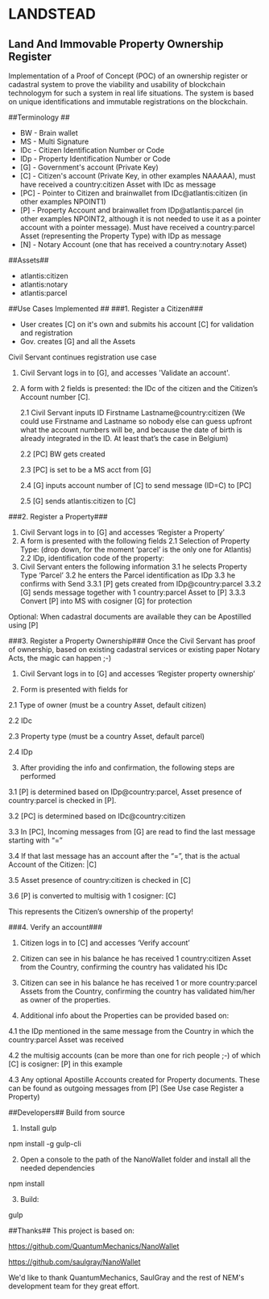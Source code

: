 # LANDSTEAD #
## Land And Immovable Property Ownership Register ##
Implementation of a Proof of Concept (POC) of an ownership register or cadastral system to prove the viability and usability of blockchain technologym for such a system in real life situations. The system is based on unique identifications and immutable registrations on the blockchain.

##Terminology ##
* BW - Brain wallet
* MS - Multi Signature
* IDc - Citizen Identification Number or Code
* IDp - Property Identification Number or Code
* [G] - Government's account (Private Key)
* [C] - Citizen's account (Private Key, in other examples NAAAAA), must have received a country:citizen Asset with IDc as message
* [PC] - Pointer to Citizen and brainwallet from IDc@atlantis:citizen (in other examples NPOINT1)
* [P] - Property Account and brainwallet from IDp@atlantis:parcel (in other examples NPOINT2, although it is not needed to use it as a pointer account with a pointer message). Must have received a country:parcel Asset (representing the Property Type) with IDp as message 
*  [N] - Notary Account (one that has received a country:notary Asset)

##Assets##
* atlantis:citizen 
*  atlantis:notary
* atlantis:parcel

##Use Cases Implemented ##
###1. Register a Citizen###
* User creates [C] on it's own and submits his account [C] for validation and registration 
* Gov. creates [G] and all the Assets

Civil Servant continues registration use case

1. Civil Servant logs in to [G], and accesses 'Validate an account'.

2. A form with 2 fields is presented: the IDc of the citizen and the Citizen’s Account number [C].

    2.1  Civil Servant inputs ID Firstname Lastname@country:citizen (We could use Firstname and Lastname so nobody else can guess upfront what the account numbers will be, and because the date of birth is already integrated in the ID. At least that’s the case in Belgium)  
    
    2.2 [PC] BW gets created
    
    2.3 [PC] is set to be a MS acct from [G] 
    
    2.4 [G] inputs account number of [C] to send message (ID=C) to [PC]
    
    2.5 [G] sends atlantis:citizen to [C]
    
###2. Register a Property###
1. Civil Servant logs in to [G] and accesses ‘Register a Property’
2. A form is presented with the following fields
  2.1 Selection of Property Type: (drop down, for the moment ‘parcel’ is the only one for Atlantis) 
  2.2 IDp, identification code of the property: 
3. Civil Servant enters the following information
  3.1 he selects Property Type ‘Parcel’
  3.2 he enters the Parcel identification as IDp
  3.3 he confirms with Send
    3.3.1 [P] gets created from IDp@country:parcel
    3.3.2 [G] sends message <IDp> together with 1 country:parcel Asset to [P]
    3.3.3 Convert [P] into MS with cosigner [G] for protection
    
Optional: When cadastral documents are available they can be Apostilled using [P] 

###3. Register a Property Ownership###
Once the Civil Servant has proof of ownership, based on existing cadastral services or existing paper Notary Acts, the magic can happen ;-)

1. Civil Servant logs in to [G] and accesses ‘Register property ownership’ 

2. Form is presented with fields for 

  2.1 Type of owner (must be a country Asset, default citizen) 
  
  2.2 IDc
  
  2.3 Property type (must be a country Asset, default parcel)
  
  2.4 IDp
  
3. After providing the info and confirmation, the following steps are performed

  3.1 [P] is determined based on IDp@country:parcel, Asset presence of country:parcel is checked in [P]. 
  
  3.2 [PC] is determined based on IDc@country:citizen
  
  3.3 In [PC], Incoming messages from [G] are read to find the last message starting with “<IDc>=” 
  
  3.4 If that last message has an account after the “=”, that is the actual Account of the Citizen: |C]
  
  3.5 Asset presence of country:citizen is checked in [C]
  
  3.6 [P] is converted to multisig with 1 cosigner: [C]
  
  This represents the Citizen’s ownership of the property! 

###4. Verify an account###
1. Citizen logs in to [C] and accesses ‘Verify account’

2. Citizen can see in his balance he has received 1 country:citizen Asset from the Country, confirming the country has validated his IDc

3. Citizen can see in his balance he has received 1 or more country:parcel Assets from the Country, confirming the country has validated him/her as owner of the properties.

4. Additional info about the Properties can be provided based on:

  4.1 the IDp mentioned in the same message from the Country in which the country:parcel Asset was received
  
  4.2 the multisig accounts (can be more than one for rich people ;-) of which [C] is cosigner: [P] in this example
  
  4.3 Any optional Apostille Accounts created for Property documents. These can be found as outgoing messages from [P] (See Use case Register a Property)


##Developers##
Build from source

1) Install gulp

npm install -g gulp-cli

2) Open a console to the path of the NanoWallet folder and install all the needed dependencies

npm install

3) Build:

gulp

##Thanks##
This project is based on:

https://github.com/QuantumMechanics/NanoWallet

https://github.com/saulgray/NanoWallet

We'd like to thank QuantumMechanics, SaulGray and the rest of NEM's development team for they great effort.
